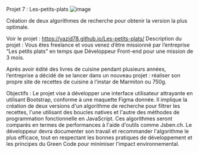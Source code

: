 Projet 7 : Les-petits-plats
![image](https://github.com/yazid78/Les-petits-plats/assets/136811593/4e26a92b-8aa0-4131-892d-4f86be956af6)

Création de deux algorithmes de recherche pour obtenir la version la plus optimale.

Voir le projet : https://yazid78.github.io/Les-petits-plats/
Description du projet :
Vous êtes freelance et vous venez d’être missionné par l’entreprise “Les petits plats” en temps que Développeur Front-end pour une mission de 3 mois. 

Après avoir édité des livres de cuisine pendant plusieurs années, l’entreprise a décidé de se lancer dans un nouveau projet : réaliser son propre site de recettes de cuisine à l’instar de Marmiton ou 750g.

Objectifs :
Le projet vise à développer une interface utilisateur attrayante en utilisant Bootstrap, conforme à une maquette Figma donnée.
Il implique la création de deux versions d'un algorithme de recherche pour filtrer les recettes, l'une utilisant des boucles natives et l'autre des méthodes de programmation fonctionnelle en JavaScript. 
Ces algorithmes seront comparés en termes de performances à l'aide d'outils comme Jsben.ch. 
Le développeur devra documenter son travail et recommander l'algorithme le plus efficace, tout en respectant les bonnes pratiques de développement et les principes du Green Code pour minimiser l'impact environnemental.
